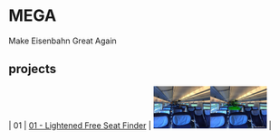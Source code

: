 # MEGA
Make Eisenbahn Great Again

## projects

| 01 | [01 - Lightened Free Seat Finder](projects/01_boarding_free_seat/readme.md) | <img src="projects/01_boarding_free_seat/01_sample.jpg" width="200"> |
